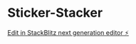 # Sticker-Stacker

[Edit in StackBlitz next generation editor ⚡️](https://stackblitz.com/~/github.com/qhedroid/Sticker-Stacker)